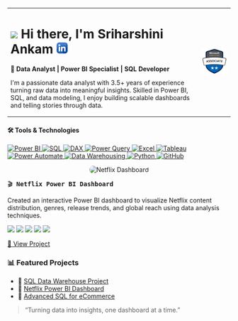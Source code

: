 <!-- Title and Badge Side-by-Side -->
<table>
  <tr>
    <td>
      <h1>
        <img src="https://media.giphy.com/media/hvRJCLFzcasrR4ia7z/giphy.gif" width="30px" />
        Hi there, I'm Sriharshini Ankam
        <a href="https://www.linkedin.com/in/sriharshini-ankam-64a29a177/" target="_blank">
          <img src="linkedin-icon.png" width="25px" alt="LinkedIn Profile"/>
        </a>
      </h1>
      <p><strong>🎯 Data Analyst | Power BI Specialist | SQL Developer</strong></p>
      <p>
        I'm a passionate data analyst with 3.5+ years of experience turning raw data into meaningful insights.
        Skilled in Power BI, SQL, and data modeling, I enjoy building scalable dashboards and telling stories through data.
      </p>
    </td>
    <td align="right">
      <a href="https://learn.microsoft.com/en-gb/users/sriharshiniankam-2704/credentials/778612b636b06714?ref=https%3A%2F%2Fwww.linkedin.com%2F" target="_blank">
        <img src="./microsoft-certified-associate-badge.svg" alt="Microsoft Certified Power BI Badge" width="280px"/>
      </a>
    </td>
  </tr>
</table>


#### 🛠️ Tools & Technologies

<p align="left">

  <a href="#" title="Power BI – Interactive dashboards, DAX, data modeling">
    <img src="https://img.shields.io/badge/POWER%20BI-F2C811?style=for-the-badge&logo=powerbi&logoColor=black" alt="Power BI"/>
  </a>

  <a href="#" title="SQL – Complex queries, joins, stored procedures">
    <img src="https://img.shields.io/badge/SQL-4479A1?style=for-the-badge&logo=postgresql&logoColor=white" alt="SQL"/>
  </a>

  <a href="#" title="DAX – Advanced calculations in Power BI">
    <img src="https://img.shields.io/badge/DAX-0A66C2?style=for-the-badge&logo=microsoft&logoColor=white" alt="DAX"/>
  </a>

  <a href="#" title="Power Query – Data transformation inside Power BI and Excel">
    <img src="https://img.shields.io/badge/POWER%20QUERY-006400?style=for-the-badge&logo=microsoftexcel&logoColor=white" alt="Power Query"/>
  </a>

  <a href="#" title="Excel – Formulas, Power Query, Pivot Tables">
    <img src="https://img.shields.io/badge/EXCEL-217346?style=for-the-badge&logo=microsoft-excel&logoColor=white" alt="Excel"/>
  </a>

  <a href="#" title="Tableau – Visual storytelling with interactive charts">
    <img src="https://img.shields.io/badge/TABLEAU-E97627?style=for-the-badge&logo=tableau&logoColor=white" alt="Tableau"/>
  </a>

  <a href="#" title="Power Automate – Workflow automation & scheduled refreshes">
    <img src="https://img.shields.io/badge/POWER%20AUTOMATE-0078D4?style=for-the-badge&logo=microsoftpowerautomate&logoColor=white" alt="Power Automate"/>
  </a>

  <a href="#" title="Data Warehousing – ETL, star schemas, historical reporting">
    <img src="https://img.shields.io/badge/DATA%20WAREHOUSING-9B59B6?style=for-the-badge&logo=databricks&logoColor=white" alt="Data Warehousing"/>
  </a>

  <a href="#" title="Python – Pandas, NumPy, data manipulation for analytics">
    <img src="https://img.shields.io/badge/PYTHON-3776AB?style=for-the-badge&logo=python&logoColor=white" alt="Python"/>
  </a>

  <a href="#" title="GitHub – Version control, project collaboration">
    <img src="https://img.shields.io/badge/GITHUB-181717?style=for-the-badge&logo=github&logoColor=white" alt="GitHub"/>
  </a>

</p>

<div align="center">
  <img src="netflix_banner.png" alt="Netflix Dashboard" width="100%" height="200px" style="object-fit: cover; border-radius: 10px;" />
</div>

<pre>
🎬 <strong>Netflix Power BI Dashboard</strong>
</pre>

<p>
Created an interactive Power BI dashboard to visualize Netflix content distribution, genres, release trends, and global reach using data analysis techniques.
</p>

<p>
  <img src="https://img.shields.io/badge/Power%20BI-F2C811?style=flat-square&logo=powerbi&logoColor=black"/>
  <img src="https://img.shields.io/badge/DAX-0A66C2?style=flat-square&logo=microsoft&logoColor=white"/>
  <img src="https://img.shields.io/badge/Power%20Query-006400?style=flat-square&logo=excel&logoColor=white"/>
  <img src="https://img.shields.io/badge/Data%20Visualization-E91E63?style=flat-square"/>
  <img src="https://img.shields.io/badge/SQL-4479A1?style=flat-square&logo=postgresql&logoColor=white"/>
</p>

<p><a href="https://github.com/Sriharshini-Ankam1/Netflix-Power-BI-Dashboard" target="_blank">🔗 View Project</a></p>




### 📊 Featured Projects

- 🔗 [SQL Data Warehouse Project](https://github.com/Sriharshini-Ankam1/SQL-Data-Warehouse-Project)
- 🔗 [Netflix Power BI Dashboard](https://github.com/Sriharshini-Ankam1/Netflix-Power-BI-Dashboard)
- 🔗 [Advanced SQL for eCommerce](https://github.com/Sriharshini-Ankam1/Advanced-SQL-MySQL-for-Ecommerce-Data-Analysis)


> “Turning data into insights, one dashboard at a time.”
